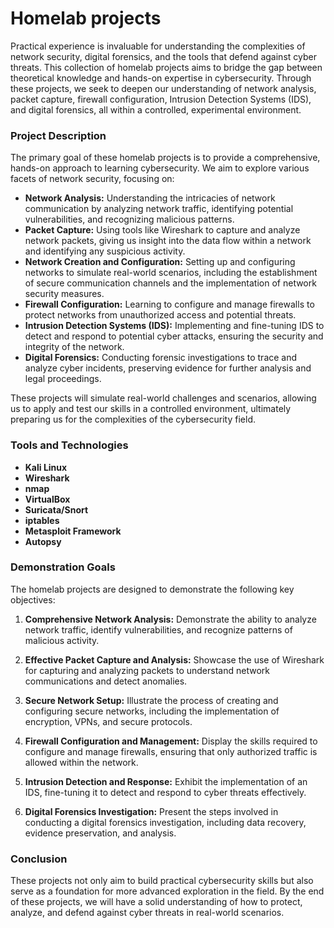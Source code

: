 # Homelab projects
Practical experience is invaluable for understanding the complexities of network security, digital forensics, and the tools that defend against cyber threats. This collection of homelab projects aims to bridge the gap between theoretical knowledge and hands-on expertise in cybersecurity. Through these projects, we seek to deepen our understanding of network analysis, packet capture, firewall configuration, Intrusion Detection Systems (IDS), and digital forensics, all within a controlled, experimental environment.

### Project Description

The primary goal of these homelab projects is to provide a comprehensive, hands-on approach to learning cybersecurity. We aim to explore various facets of network security, focusing on:

- **Network Analysis:** Understanding the intricacies of network communication by analyzing network traffic, identifying potential vulnerabilities, and recognizing malicious patterns.
- **Packet Capture:** Using tools like Wireshark to capture and analyze network packets, giving us insight into the data flow within a network and identifying any suspicious activity.
- **Network Creation and Configuration:** Setting up and configuring networks to simulate real-world scenarios, including the establishment of secure communication channels and the implementation of network security measures.
- **Firewall Configuration:** Learning to configure and manage firewalls to protect networks from unauthorized access and potential threats.
- **Intrusion Detection Systems (IDS):** Implementing and fine-tuning IDS to detect and respond to potential cyber attacks, ensuring the security and integrity of the network.
- **Digital Forensics:** Conducting forensic investigations to trace and analyze cyber incidents, preserving evidence for further analysis and legal proceedings.

These projects will simulate real-world challenges and scenarios, allowing us to apply and test our skills in a controlled environment, ultimately preparing us for the complexities of the cybersecurity field.

### Tools and Technologies
- **Kali Linux** 
- **Wireshark**
- **nmap**
- **VirtualBox** 
- **Suricata/Snort** 
- **iptables** 
- **Metasploit Framework**
- **Autopsy** 

### Demonstration Goals

The homelab projects are designed to demonstrate the following key objectives:

1. **Comprehensive Network Analysis:** Demonstrate the ability to analyze network traffic, identify vulnerabilities, and recognize patterns of malicious activity.
  
2. **Effective Packet Capture and Analysis:** Showcase the use of Wireshark for capturing and analyzing packets to understand network communications and detect anomalies.

3. **Secure Network Setup:** Illustrate the process of creating and configuring secure networks, including the implementation of encryption, VPNs, and secure protocols.

4. **Firewall Configuration and Management:** Display the skills required to configure and manage firewalls, ensuring that only authorized traffic is allowed within the network.

5. **Intrusion Detection and Response:** Exhibit the implementation of an IDS, fine-tuning it to detect and respond to cyber threats effectively.

6. **Digital Forensics Investigation:** Present the steps involved in conducting a digital forensics investigation, including data recovery, evidence preservation, and analysis.

### Conclusion

These projects not only aim to build practical cybersecurity skills but also serve as a foundation for more advanced exploration in the field. By the end of these projects, we will have a solid understanding of how to protect, analyze, and defend against cyber threats in real-world scenarios.
